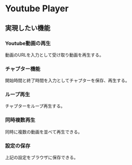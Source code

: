 # Youtube Player
## 実現したい機能
### Youtube動画の再生
動画のURLを入力として受け取り動画を再生する。

### チャプター機能
開始時間と終了時間を入力としてチャプターを保存、再生する。

### ループ再生
チャプターをループ再生する。

### 同時複数再生
同時に複数の動画を並べて再生できる。

### 設定の保存
上記の設定をブラウザに保存できる。